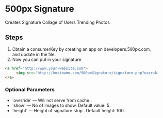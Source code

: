 500px Signature
==============

Creates Signature Collage of Users Trending Photos


## Steps
1. Obtain a consumerKey by creating an app on developers.500px.com, and update in the file.
2. Now you can put in your signature

```html
<a href="http://www.your-website.com">
     <img src="http://hostname.com/500pxSignature/signature.php?user=kingster" alt="Your Name">
</a>
```


### Optional Parameters
  - 'override' — Will not serve from cache..
  - 'show' — No of images to show.  Default value: 5.
  - 'height' — Height of signature strip .  Default height: 100.
